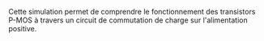 Cette simulation permet de comprendre le fonctionnement des transistors P-MOS
à travers un circuit de commutation de charge sur l'alimentation positive. 
